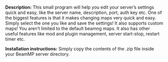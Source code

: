 **Description:** This small program will help you edit your server’s settings quick and easy, like the server name, description, port, auth key etc. One of the biggest features is that it makes changing maps very quick and easy. Simply select the one you like and save the settings! It also supports custom maps! You aren’t limited to the default beamng maps. It also has other useful features like mod and plugin management, server start-stop, restart timer etc.

**Installation instructions:** Simply copy the contents of the .zip file inside your BeamMP server directory.
